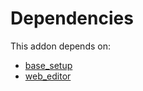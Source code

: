 # Dependencies

This addon depends on:

- [base_setup](../../odoo-bringout-oca-ocb-base_setup)
- [web_editor](../../odoo-bringout-oca-ocb-web_editor)
